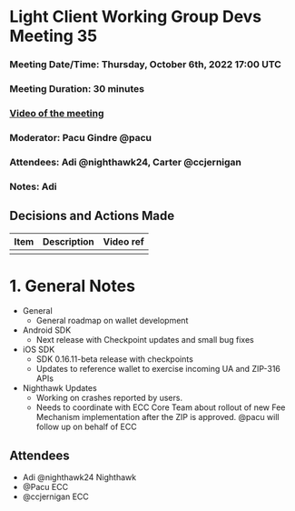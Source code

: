 # Light Client Working Group Devs Meeting 35
### Meeting Date/Time: Thursday, October 6th, 2022 17:00 UTC
### Meeting Duration: 30 minutes
### [Video of the meeting](not-recorded)
### Moderator: Pacu Gindre @pacu
### Attendees: Adi @nighthawk24, Carter @ccjernigan
### Notes: Adi

## Decisions and Actions Made
| Item | Description | Video ref |
| ------------- | ----------- | --------- |
| | ||


# 1. General Notes
* General
  - General roadmap on wallet development
* Android SDK
  - Next release with Checkpoint updates and small bug fixes
* iOS SDK
  - SDK 0.16.11-beta release with checkpoints
  - Updates to reference wallet to exercise incoming UA and ZIP-316 APIs
* Nighthawk Updates
  - Working on crashes reported by users.
  - Needs to coordinate with ECC Core Team about rollout of new Fee Mechanism implementation
  after the ZIP is approved.  @pacu will follow up on behalf of ECC 


## Attendees
* Adi @nighthawk24 Nighthawk
* @Pacu ECC
* @ccjernigan ECC